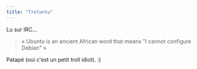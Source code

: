 ```yaml
---
title: "Troluntu"
---
```


Lu sur IRC...

> « Ubuntu is an ancient African word that means "I cannot configure Debian" »

Patapé (oui c'est un petit troll idiot). :)

